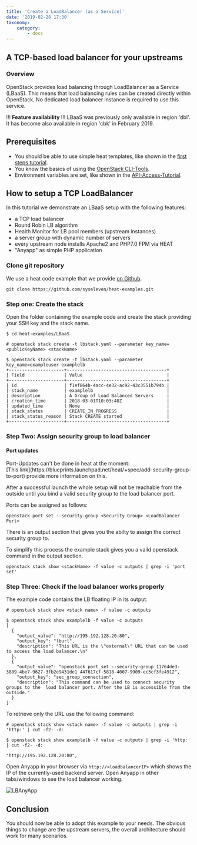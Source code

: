 ```yaml
---
title: 'Create a LoadBalancer (as a Service)'
date: '2019-02-28 17:30'
taxonomy:
    category:
        - docs
---
```


## A TCP-based load balancer for your upstreams

### Overview

OpenStack provides load balancing through LoadBalancer as a Service (LBaaS).
This means that load balancing rules can be created directly within OpenStack.
No dedicated load balancer instance is required to use this service.

!!! **Feature availability**
!!! LBaaS was previously only available in region 'dbl'. It has become also available in region 'cbk' in February 2019.

## Prerequisites

* You should be able to use simple heat templates, like shown in the [first steps tutorial](../01.firststeps/docs.en.md).
* You know the basics of using the [OpenStack CLI-Tools](../../03.Howtos/02.openstack-cli/docs.en.md).
* Environment variables are set, like shown in the [API-Access-Tutorial](../02.api-access/docs.en.md).

## How to setup a TCP LoadBalancer

In this tutorial we demonstrate an LBaaS setup with the following features:

* a TCP load balancer
* Round Robin LB algorithm
* Health Monitor for LB pool members (upstream instances)
* a server group with dynamic number of servers
* every upstream node installs Apache2 and PHP7.0 FPM via HEAT
* "Anyapp" as simple PHP application

### Clone git repository

We use a heat code example that we provide [on Github](https://github.com/syseleven/heat-examples).

```shell
git clone https://github.com/syseleven/heat-examples.git
```

### Step one: Create the stack

Open the folder containing the example code and create the stack providing your SSH key and the stack name.

```shell
$ cd heat-examples/LBaaS

# openstack stack create -t lbstack.yaml --parameter key_name=<publicKeyName> <stackName>

$ openstack stack create -t lbstack.yaml --parameter key_name=exampleuser examplelb
+---------------------+--------------------------------------+
| Field               | Value                                |
+---------------------+--------------------------------------+
| id                  | f1ef864b-4acc-4e32-ac92-43c3551b794b |
| stack_name          | examplelb                            |
| description         | A Group of Load Balanced Servers     |
| creation_time       | 2018-03-01T10:03:48Z                 |
| updated_time        | None                                 |
| stack_status        | CREATE_IN_PROGRESS                   |
| stack_status_reason | Stack CREATE started                 |
+---------------------+--------------------------------------+
```

### Step Two: Assign security group to load balancer

<div class="alert alert-dismissible alert-info">
    <h4 class="alert-heading">Port updates</h4>
    Port-Updates can't be done in heat at the moment:<br>
    [This link](https://blueprints.launchpad.net/heat/+spec/add-security-group-to-port) provide more information on this.
</div>

After a successful launch the whole setup will not be reachable from the outside until
you bind a valid security group to the load balancer port.

Ports can be assigned as follows:

```shell
openstack port set --security-group <Security Group> <LoadBalancer Port>
```

There is an output section that gives you the abilty to assign the correct security group to.

To simplify this process the example stack gives you a vaild openstack command in the output section.

```shell
openstack stack show <stackName> -f value -c outputs | grep -i 'port set'
```

### Step Three: Check if the load balancer works properly

The example code contains the LB floating IP in its output:

```shell
# openstack stack show <stack name> -f value -c outputs

$ openstack stack show examplelb -f value -c outputs
[
  {
    "output_value": "http://195.192.128.20:80",
    "output_key": "lburl",
    "description": "This URL is the \"external\" URL that can be used to access the load balancer.\n"
  },
  {
    "output_value": "openstack port set --security-group 11764de3-3889-4be7-9627-3fb2e9431de1 447617cf-5818-4007-9909-ec3cf3fe4912",
    "output_key": "sec_group_connection",
    "description": "This command can be used to connect security groups to the  load balancer port. After the LB is accessible from the outside."
  }
]
```

To retrieve only the URL use the following command:

```shell
# openstack stack show <stack name> -f value -c outputs | grep -i 'http:' | cut -f2- -d:

$ openstack stack show examplelb -f value -c outputs | grep -i 'http:' | cut -f2- -d:

"http://195.192.128.20:80",
```

Open Anyapp in your browser via `http://<loadbalancerIP>` which shows the IP of the currently-used backend server.
Open Anyapp in other tabs/windows to see the load balancer working.

![LBAnyApp](../../images/AnyApp_20180301.png)

## Conclusion

You should now be able to adopt this example to your needs.
The obvious things to change are the upstream servers, the overall architecture should work for many scenarios.


